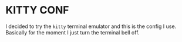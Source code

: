 # KITTY CONF

I decided to try the `kitty` terminal emulator and this is the config I use. Basically for the moment I just turn the terminal bell off.
